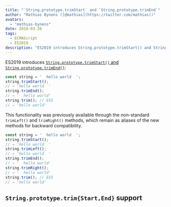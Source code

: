 ```yaml
---
title: "`String.prototype.trimStart` and `String.prototype.trimEnd`"
author: "Mathias Bynens ([@mathias](https://twitter.com/mathias))"
avatars: 
  - "mathias-bynens"
date: 2018-03-26
tags: 
  - ECMAScript
  - ES2019
description: "ES2019 introduces String.prototype.trimStart() and String.prototype.trimEnd()."
---
```

ES2019 introduces [`String.prototype.trimStart()` and `String.prototype.trimEnd()`](https://github.com/tc39/proposal-string-left-right-trim):

```js
const string = '  hello world  ';
string.trimStart();
// → 'hello world  '
string.trimEnd();
// → '  hello world'
string.trim(); // ES5
// → 'hello world'
```

This functionality was previously available through the non-standard `trimLeft()` and `trimRight()` methods, which remain as aliases of the new methods for backward compatibility.

```js
const string = '  hello world  ';
string.trimStart();
// → 'hello world  '
string.trimLeft();
// → 'hello world  '
string.trimEnd();
// → '  hello world'
string.trimRight();
// → '  hello world'
string.trim(); // ES5
// → 'hello world'
```

<!--truncate-->
## `String.prototype.trim{Start,End}` support

<feature-support chrome="66 /blog/v8-release-66#string-trimming"
                 firefox="61"
                 safari="12"
                 nodejs="8"
                 babel="yes https://github.com/zloirock/core-js#ecmascript-string-and-regexp"></feature-support>
